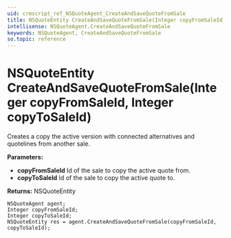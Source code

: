 ```yaml
---
uid: crmscript_ref_NSQuoteAgent_CreateAndSaveQuoteFromSale
title: NSQuoteEntity CreateAndSaveQuoteFromSale(Integer copyFromSaleId, Integer copyToSaleId)
intellisense: NSQuoteAgent.CreateAndSaveQuoteFromSale
keywords: NSQuoteAgent, CreateAndSaveQuoteFromSale
so.topic: reference
---
```


# NSQuoteEntity CreateAndSaveQuoteFromSale(Integer copyFromSaleId, Integer copyToSaleId)

Creates a copy the active version with connected alternatives and quotelines from another sale.

**Parameters:**
 - **copyFromSaleId** Id of the sale to copy the active quote from.
 - **copyToSaleId** Id of the sale to copy the active quote to.

**Returns:** NSQuoteEntity

```crmscript
NSQuoteAgent agent;
Integer copyFromSaleId;
Integer copyToSaleId;
NSQuoteEntity res = agent.CreateAndSaveQuoteFromSale(copyFromSaleId, copyToSaleId);
```


